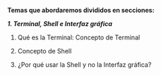 **Temas que abordaremos divididos en secciones:**

_**1. Terminal, Shell e Interfaz gráfica**_ 

1. Qué es la Terminal: Concepto de Terminal

2. Concepto de Shell

3. ¿Por qué usar la Shell y no la Interfaz gráfica?
